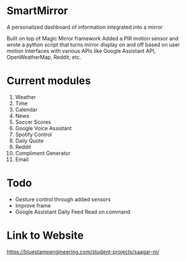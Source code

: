 # SmartMirror
A personalized dashboard of information integrated into a mirror

Built on top of Magic Mirror framework
Added a PIR motion sensor and wrote a python script that turns mirror display on and off based on user motion
Interfaces with various APIs like Google Assistant API, OpenWeatherMap, Reddit, etc.

# Current modules
1.  Weather
2.  Time
3.  Calendar
4.  News
5.  Soccer Scores
6.  Google Voice Assistant
7.  Spotify Control
8.  Daily Quote
9.  Reddit
10. Compliment Generator
11. Email

# Todo
- Gesture control through added sensors
- Improve frame
- Google Assistant Daily Feed Read on command

# Link to Website
https://bluestampengineering.com/student-projects/saagar-m/
